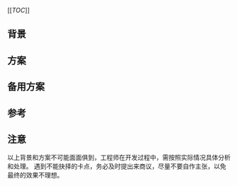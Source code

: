 [[_TOC_]]

## 背景

<!-- 描述需求背景 -->

## 方案

<!-- 描述可行的方案 -->

## 备用方案

## 参考

## 注意

以上背景和方案不可能面面俱到，工程师在开发过程中，需按照实际情况具体分析和处理。
遇到不能抉择的卡点，务必及时提出来商议，尽量不要自作主张，以免最终的效果不理想。
